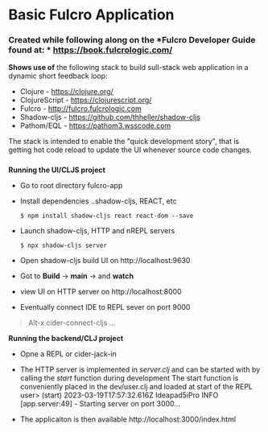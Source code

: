# Basic Fulcro Application
### Created while following along on the *Fulcro Developer Guide found at: * https://book.fulcrologic.com/


**Shows use of** the following stack to build sull-stack web application in a dynamic short feedback loop:
  * Clojure - https://clojure.org/
  * ClojureScript - https://clojurescript.org/
  * Fulcro - http://fulcro.fulcrologic.com
  * Shadow-cljs - https://github.com/thheller/shadow-cljs
  * Pathom/EQL - https://pathom3.wsscode.com

The stack is intended to enable the "quick development story",
that is getting hot code reload to update the UI whenever source code changes. 

###
**Running the UI/CLJS project**
+ Go to root directory fulcro-app
+ Install dependencies ..shadow-cljs, REACT, etc

  ```
  $ npm install shadow-cljs react react-dom --save
  ```

+ Launch shadow-cljs, HTTP  and nREPL servers

  ```
  $ npx shadow-cljs server
  ```
  
+ Open shadow-cljs build UI on http://localhost:9630
+ Got to **Build** -> **main** -> and **watch**
+ view UI on HTTP server on http://localhost:8000
+ Eventually connect IDE to REPL sever on port 9000
 > Alt-x cider-connect-cljs ...

**Running the backend/CLJ project**
+ Opne a REPL or cider-jack-in 
* The HTTP server is implemented in _server.clj_ and can be started with by calling the _start_ function during development
  The start function is conveniently placed in the dev/user.clj and loaded at start of the REPL
     user> (start)
     2023-03-19T17:57:32.616Z Ideapad5iPro INFO [app.server:49] - Starting server on port 3000...
+ The applicaiton is then available http://localhost:3000/index.html
